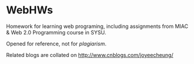 WebHWs
======

Homework for learning web programing, including assignments from MIAC & Web 2.0 Programming course in SYSU.

Opened for reference, not for *plagiarism*.

Related blogs are collated on <http://www.cnblogs.com/joyeecheung/>
